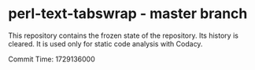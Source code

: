 # perl-text-tabswrap - master branch

This repository contains the frozen state of the repository.
Its history is cleared. It is used only for static code
analysis with Codacy.

Commit Time: 1729136000